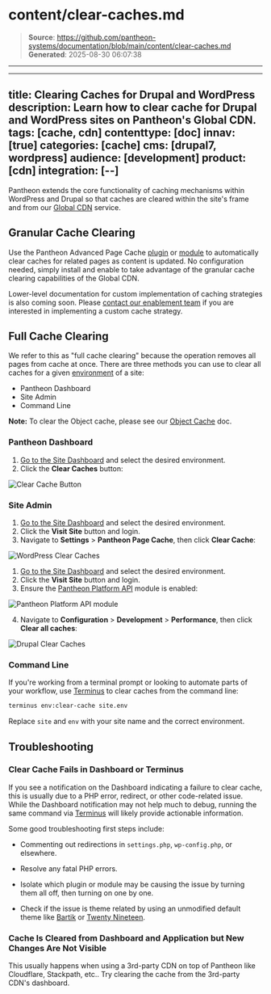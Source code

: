 # content/clear-caches.md

> **Source**: https://github.com/pantheon-systems/documentation/blob/main/content/clear-caches.md
> **Generated**: 2025-08-30 06:07:38

---

---
title: Clearing Caches for Drupal and WordPress
description: Learn how to clear cache for Drupal and WordPress sites on Pantheon's Global CDN.
tags: [cache, cdn]
contenttype: [doc]
innav: [true]
categories: [cache]
cms: [drupal7, wordpress]
audience: [development]
product: [cdn]
integration: [--]
---
Pantheon extends the core functionality of caching mechanisms within WordPress and Drupal so that caches are cleared within the site's frame and from our [Global CDN](/guides/global-cdn) service.

## Granular Cache Clearing
Use the Pantheon Advanced Page Cache [plugin](https://wordpress.org/plugins/pantheon-advanced-page-cache/) or [module](https://www.drupal.org/project/pantheon_advanced_page_cache) to automatically clear caches for related pages as content is updated. No configuration needed, simply install and enable to take advantage of the granular cache clearing capabilities of the Global CDN.

Lower-level documentation for custom implementation of caching strategies is also coming soon. Please [contact our enablement team](https://pantheon.io/learn-pantheon?docs) if you are interested in implementing a custom cache strategy.

## Full Cache Clearing
We refer to this as "full cache clearing" because the operation removes all pages from cache at once. There are three methods you can use to clear all caches for a given [environment](/pantheon-workflow) of a site:

- Pantheon Dashboard
- Site Admin
- Command Line

**Note:** To clear the Object cache, please see our [Object Cache](/object-cache/cli#clear-cache) doc.

### Pantheon Dashboard
1. [Go to the Site Dashboard](/guides/account-mgmt/workspace-sites-teams/sites#site-dashboard) and select the desired environment.
2. Click the **Clear Caches** button:

  ![Clear Cache Button](../images/clear-cache-button.png)

### Site Admin

<TabList>

<Tab title="WordPress" id="wp-1" active={true}>

1. [Go to the Site Dashboard](/guides/account-mgmt/workspace-sites-teams/sites#site-dashboard) and select the desired environment.
2. Click the <Icon icon="externalLink" /> **Visit Site** button and login.
3. Navigate to **Settings** > **Pantheon Page Cache**, then click **Clear Cache**:

  ![WordPress Clear Caches](../images/wp-cc.png)

</Tab>

<Tab title="Drupal" id="d7-3">

1. [Go to the Site Dashboard](/guides/account-mgmt/workspace-sites-teams/sites#site-dashboard) and select the desired environment.
2. Click the <Icon icon="externalLink" /> **Visit Site** button and login.
3. Ensure the [Pantheon Platform API](/modules#pantheon-module-drupal-7) module is enabled:

  ![Pantheon Platform API module](../images/pantheon-platform-api-enabled.png)

4. Navigate to **Configuration** > **Development** > **Performance**, then click **Clear all caches**:

  ![Drupal Clear Caches](../images/d7-cc.png)

</Tab>

</TabList>


### Command Line
If you're working from a terminal prompt or looking to automate parts of your workflow, use [Terminus](/terminus) to clear caches from the command line:

```bash
terminus env:clear-cache site.env
```

Replace `site` and `env` with your site name and the correct environment.

## Troubleshooting

### Clear Cache Fails in Dashboard or Terminus
If you see a notification on the Dashboard indicating a failure to clear cache, this is usually due to a PHP error, redirect, or other code-related issue. While the Dashboard notification may not help much to debug, running the same command via [Terminus](/terminus) will likely provide actionable information.

Some good troubleshooting first steps include:

 - Commenting out redirections in `settings.php`, `wp-config.php`, or elsewhere.

 - Resolve any fatal PHP errors.

 - Isolate which plugin or module may be causing the issue by turning them all off, then turning on one by one.

 - Check if the issue is theme related by using an unmodified default theme like [Bartik](https://www.drupal.org/project/bartik) or [Twenty Nineteen](https://wordpress.org/themes/twentynineteen/).

### Cache Is Cleared from Dashboard and Application but New Changes Are Not Visible

This usually happens when using a 3rd-party CDN on top of Pantheon like Cloudflare, Stackpath, etc.. Try clearing the cache from the 3rd-party CDN's dashboard.
